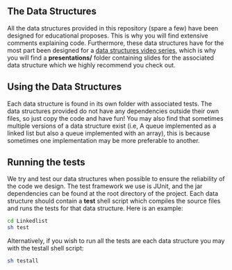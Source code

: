 ## The Data Structures

All the data structures provided in this repository (spare a few) have been designed for educational proposes. This is why you will find extensive comments explaining code. Furthermore, these data structures have for the most part been designed for a [data structures video series](https://www.youtube.com/playlist?list=PLDV1Zeh2NRsB6SWUrDFW2RmDotAfPbeHu), which is why you will find a **presentations/** folder containing slides for the associated data structure which we highly recommend you check out.

## Using the Data Structures

Each data structure is found in its own folder with associated tests. The data structures provided do not have any dependencies outside their own files, so just copy the code and have fun! You may also find that sometimes multiple versions of a data structure exist (i.e, A queue implemented as a linked list but also a queue implemented with an array), this is because sometimes one implementation may be more preferable to another.

## Running the tests

We try and test our data structures when possible to ensure the reliability of the code we design. The test framework we use is JUnit, and the jar dependencies can be found at the root directory of the project. Each data structure should contain a **test** shell script which compiles the source files and runs the tests for that data structure. Here is an example:

``` bash
cd Linkedlist
sh test
```

Alternatively, if you wish to run all the tests are each data structure you may with the testall shell script:

``` bash
sh testall
```
